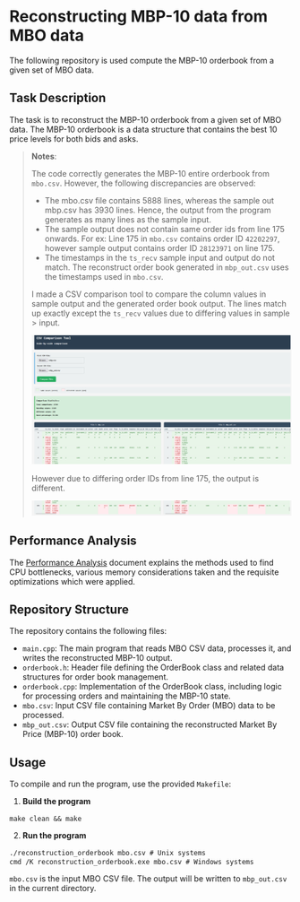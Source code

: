 # Reconstructing MBP-10 data from MBO data

The following repository is used compute the MBP-10 orderbook from a given set of MBO data.

## Task Description

The task is to reconstruct the MBP-10 orderbook from a given set of MBO data. The MBP-10 orderbook is a data structure that contains the best 10 price levels for both bids and asks.

> **Notes**:
> 
> The code correctly generates the MBP-10 entire orderbook from `mbo.csv`. However, the following discrepancies are observed:
> - The mbo.csv file contains 5888 lines, whereas the sample out mbp.csv has 3930 lines. Hence, the output from the program generates as many lines as the sample input.
> - The sample output does not contain same order ids from line 175 onwards. For ex: Line 175 in `mbo.csv` contains order ID `42202297`, however sample output contains order ID `28123971` on line 175.
> - The timestamps in the `ts_recv` sample input and output do not match. The reconstruct order book generated in `mbp_out.csv` uses the timestamps used in `mbo.csv`.
> 
> I made a CSV comparison tool to compare the column values in sample output and the generated order book output. The lines match up exactly except the `ts_recv` values due to differing values in sample > input.
> 
> ![CSV Comparison Tool Screenshot](./assets/comp1.png)
> 
> However due to differing order IDs from line 175, the output is different.
> 
> ![CSV Comparison Tool Screenshot](./assets/comp2.png)

## Performance Analysis

The [Performance Analysis](./Performance.md) document explains the methods used to find CPU bottlenecks, various memory considerations taken and the requisite optimizations which were applied.

## Repository Structure

The repository contains the following files:

- `main.cpp`: The main program that reads MBO CSV data, processes it, and writes the reconstructed MBP-10 output.
- `orderbook.h`: Header file defining the OrderBook class and related data structures for order book management.
- `orderbook.cpp`: Implementation of the OrderBook class, including logic for processing orders and maintaining the MBP-10 state.
- `mbo.csv`: Input CSV file containing Market By Order (MBO) data to be processed.
- `mbp_out.csv`: Output CSV file containing the reconstructed Market By Price (MBP-10) order book.

## Usage

To compile and run the program, use the provided `Makefile`:

1. **Build the program**

```
make clean && make
```

2. **Run the program**

```
./reconstruction_orderbook mbo.csv # Unix systems
cmd /K reconstruction_orderbook.exe mbo.csv # Windows systems
```

`mbo.csv` is the input MBO CSV file. The output will be written to `mbp_out.csv` in the current directory.